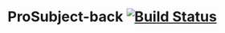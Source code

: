 # ProSubject-back [![Build Status](https://travis-ci.org/ProSubjectGrupo5/ProSubject-back-sprint3.svg?branch=master)](https://travis-ci.org/ProSubjectGrupo5/ProSubject-back-sprint3)


